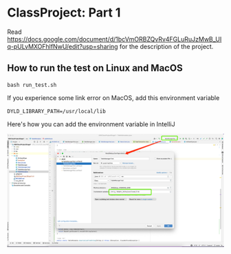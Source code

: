 # ClassProject: Part 1

Read https://docs.google.com/document/d/1bcVmORBZQvRv4FGLuRuJzMwB_UIq-pULvMXOFhlfNwU/edit?usp=sharing for the description of the project.

## How to run the test on Linux and MacOS
```shell
bash run_test.sh
```





If you experience some link error on MacOS, add this environment variable

```
DYLD_LIBRARY_PATH=/usr/local/lib
```

Here's how you can add the environment variable in IntelliJ

<img src="assets/image-20230305213455755.png" alt="image-20230305213455755" style="zoom:50%;" />
